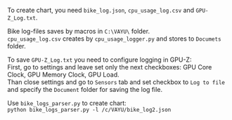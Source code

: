 To create chart, you need `bike_log.json`, `cpu_usage_log.csv` and `GPU-Z_Log.txt`.  

Bike log-files saves by macros in `C:\VAYU\` folder.  
`cpu_usage_log.csv` creates by `cpu_usage_logger.py` and stores to `Documets` folder.  

To save `GPU-Z_Log.txt` you need to configure logging in GPU-Z:  
First, go to settings and leave set only the next checkboxes: GPU Core Clock, GPU Memory Clock, GPU Load.  
Than close settings and go to `Sensors` tab and set checkbox to `Log to file` and specify the `Document` folder for saving the log file.  


Use `bike_logs_parser.py` to create chart:  
    `python bike_logs_parser.py -l /c/VAYU/bike_log2.json`  

